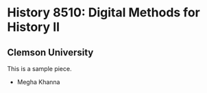 
# History 8510: Digital Methods for History II

## Clemson University

This is a sample piece.
- Megha Khanna
